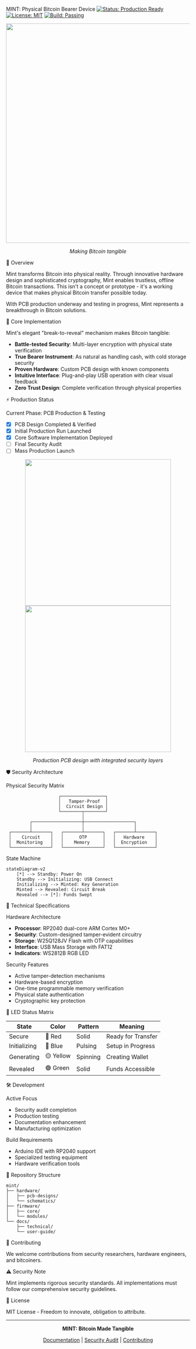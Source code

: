 MINT: Physical Bitcoin Bearer Device
[![Status: Production Ready](https://img.shields.io/badge/Status-Production%20Ready-green.svg)]()
[![License: MIT](https://img.shields.io/badge/License-MIT-blue.svg)]()
[![Build: Passing](https://img.shields.io/badge/Build-Passing-success.svg)]()

<div align="center">
<img src="https://github.com/user-attachments/assets/740382dc-a39b-42c2-aa2f-edde84606bc1" width="600">

*Making Bitcoin tangible*
</div>

🚀 Overview

Mint transforms Bitcoin into physical reality. Through innovative hardware design and sophisticated cryptography, Mint enables trustless, offline Bitcoin transactions. This isn't a concept or prototype - it's a working device that makes physical Bitcoin transfer possible today.

With PCB production underway and testing in progress, Mint represents a breakthrough in Bitcoin solutions.

💎 Core Implementation

Mint's elegant "break-to-reveal" mechanism makes Bitcoin tangible:
- **Battle-tested Security**: Multi-layer encryption with physical state verification
- **True Bearer Instrument**: As natural as handling cash, with cold storage security
- **Proven Hardware**: Custom PCB design with known components
- **Intuitive Interface**: Plug-and-play USB operation with clear visual feedback
- **Zero Trust Design**: Complete verification through physical properties

⚡ Production Status

Current Phase: PCB Production & Testing
- [x] PCB Design Completed & Verified
- [x] Initial Production Run Launched
- [x] Core Software Implementation Deployed
- [ ] Final Security Audit
- [ ] Mass Production Launch

<div align="center">
<img src="https://github.com/user-attachments/assets/1a48315d-c05a-4b4b-b64a-590d7c1bc9ab" width="400">
<img src="https://github.com/user-attachments/assets/baa96299-f7da-4c42-8c0a-035040abb5bf" width="400">

*Production PCB design with integrated security layers*
</div>

🛡️ Security Architecture

Physical Security Matrix
```
                    ┌─────────────────┐
                    │   Tamper-Proof  │
                    │  Circuit Design │
                    └────────┬────────┘
                             │
         ┌───────────────────┼───────────────────┐
         │                   │                   │
 ┌───────┴───────┐   ┌───────┴───────┐   ┌───────┴───────┐
 │    Circuit    │   │      OTP      │   │   Hardware    │
 │  Monitoring   │   │    Memory     │   │  Encryption   │
 └───────────────┘   └───────────────┘   └───────────────┘
```

State Machine
```mermaid
stateDiagram-v2
    [*] --> Standby: Power On
    Standby --> Initializing: USB Connect
    Initializing --> Minted: Key Generation
    Minted --> Revealed: Circuit Break
    Revealed --> [*]: Funds Swept
```

🎯 Technical Specifications

Hardware Architecture
- **Processor**: RP2040 dual-core ARM Cortex M0+
- **Security**: Custom-designed tamper-evident circuitry
- **Storage**: W25Q128JV Flash with OTP capabilities
- **Interface**: USB Mass Storage with FAT12
- **Indicators**: WS2812B RGB LED

Security Features
- Active tamper-detection mechanisms
- Hardware-based encryption
- One-time programmable memory verification
- Physical state authentication
- Cryptographic key protection

🌟 LED Status Matrix

| State | Color | Pattern | Meaning |
|-------|--------|---------|----------|
| Secure | 🔴 Red | Solid | Ready for Transfer |
| Initializing | 🔵 Blue | Pulsing | Setup in Progress |
| Generating | 🟡 Yellow | Spinning | Creating Wallet |
| Revealed | 🟢 Green | Solid | Funds Accessible |

🛠️ Development

Active Focus
- Security audit completion
- Production testing
- Documentation enhancement
- Manufacturing optimization

Build Requirements
- Arduino IDE with RP2040 support
- Specialized testing equipment
- Hardware verification tools

📁 Repository Structure

```
mint/
├── hardware/
│   ├── pcb-designs/
│   └── schematics/
├── firmware/
│   ├── core/
│   └── modules/
└── docs/
    ├── technical/
    └── user-guide/
```

🤝 Contributing

We welcome contributions from security researchers, hardware engineers, and bitcoiners.

⚠️ Security Note

Mint implements rigorous security standards. All implementations must follow our comprehensive security guidelines.

📜 License

MIT License - Freedom to innovate, obligation to attribute.

---

<div align="center">

**MINT: Bitcoin Made Tangible**

[Documentation](/) | [Security Audit](/) | [Contributing](/)
</div>
